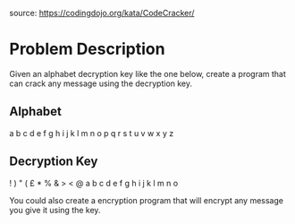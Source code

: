 source: https://codingdojo.org/kata/CodeCracker/

# Problem Description
Given an alphabet decryption key like the one below, create a program that can crack any message using the decryption key.

## Alphabet
a b c d e f g h i j k l m n o p q r s t u v w x y z

## Decryption Key
! ) " ( £ * % & > < @ a b c d e f g h i j k l m n o

You could also create a encryption program that will encrypt any message you give it using the key.

